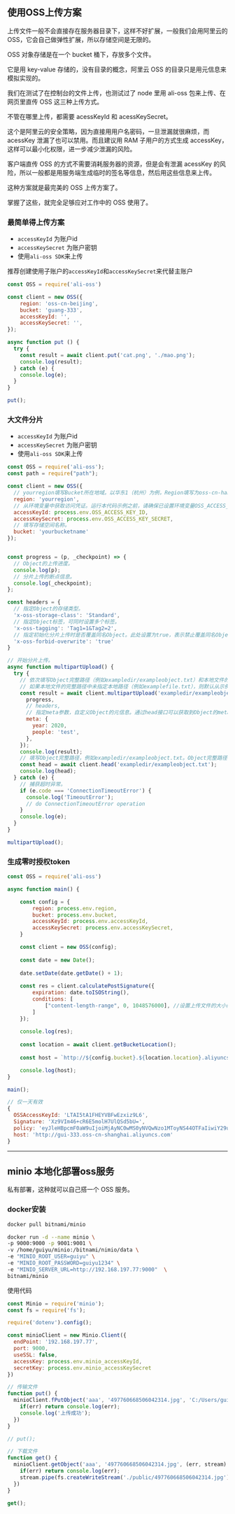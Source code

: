 ## 使用OSS上传方案

上传文件一般不会直接存在服务器目录下，这样不好扩展，一般我们会用阿里云的 OSS，它会自己做弹性扩展，所以存储空间是无限的。

OSS 对象存储是在一个 bucket 桶下，存放多个文件。

它是用 key-value 存储的，没有目录的概念，阿里云 OSS 的目录只是用元信息来模拟实现的。

我们在测试了在控制台的文件上传，也测试过了 node 里用 ali-oss 包来上传、在网页里直传 OSS 这三种上传方式。

不管在哪里上传，都需要 acessKeyId 和 acessKeySecret。

这个是阿里云的安全策略，因为直接用用户名密码，一旦泄漏就很麻烦，而 acessKey 泄漏了也可以禁用。而且建议用 RAM 子用户的方式生成 accessKey，这样可以最小化权限，进一步减少泄漏的风险。

客户端直传 OSS 的方式不需要消耗服务器的资源，但是会有泄漏 acessKey 的风险，所以一般都是用服务端生成临时的签名等信息，然后用这些信息来上传。

这种方案就是最完美的 OSS 上传方案了。

掌握了这些，就完全足够应对工作中的 OSS 使用了。

### 最简单得上传方案

- `accessKeyId` 为账户id
- `accessKeySecret` 为账户密钥
- 使用`ali-oss SDK`来上传

推荐创建使用子账户的`accessKeyId`和`accessKeySecret`来代替主账户

```js
const OSS = require('ali-oss')

const client = new OSS({
    region: 'oss-cn-beijing',
    bucket: 'guang-333',
    accessKeyId: '',
    accessKeySecret: '',
});

async function put () {
  try {
    const result = await client.put('cat.png', './mao.png');
    console.log(result);
  } catch (e) {
    console.log(e);
  }
}

put();
```

### 大文件分片

- `accessKeyId` 为账户id
- `accessKeySecret` 为账户密钥
- 使用`ali-oss SDK`来上传

```js
const OSS = require('ali-oss');
const path = require("path");

const client = new OSS({
  // yourregion填写Bucket所在地域。以华东1（杭州）为例，Region填写为oss-cn-hangzhou。
  region: 'yourregion',
  // 从环境变量中获取访问凭证。运行本代码示例之前，请确保已设置环境变量OSS_ACCESS_KEY_ID和OSS_ACCESS_KEY_SECRET。
  accessKeyId: process.env.OSS_ACCESS_KEY_ID,
  accessKeySecret: process.env.OSS_ACCESS_KEY_SECRET,
  // 填写存储空间名称。
  bucket: 'yourbucketname'
});


const progress = (p, _checkpoint) => {
  // Object的上传进度。
  console.log(p); 
  // 分片上传的断点信息。
  console.log(_checkpoint); 
};

const headers = {  
  // 指定Object的存储类型。
  'x-oss-storage-class': 'Standard', 
  // 指定Object标签，可同时设置多个标签。
  'x-oss-tagging': 'Tag1=1&Tag2=2', 
  // 指定初始化分片上传时是否覆盖同名Object。此处设置为true，表示禁止覆盖同名Object。
  'x-oss-forbid-overwrite': 'true'
}

// 开始分片上传。
async function multipartUpload() {
  try {
    // 依次填写Object完整路径（例如exampledir/exampleobject.txt）和本地文件的完整路径（例如D:\\localpath\\examplefile.txt）。Object完整路径中不能包含Bucket名称。
    // 如果本地文件的完整路径中未指定本地路径（例如examplefile.txt），则默认从示例程序所属项目对应本地路径中上传文件。
    const result = await client.multipartUpload('exampledir/exampleobject.txt', path.normalize('D:\\localpath\\examplefile.txt'), {
      progress,
      // headers,
      // 指定meta参数，自定义Object的元信息。通过head接口可以获取到Object的meta数据。
      meta: {
        year: 2020,
        people: 'test',
      },
    });
    console.log(result);
    // 填写Object完整路径，例如exampledir/exampleobject.txt。Object完整路径中不能包含Bucket名称。
    const head = await client.head('exampledir/exampleobject.txt');
    console.log(head);
  } catch (e) {
    // 捕获超时异常。
    if (e.code === 'ConnectionTimeoutError') {
      console.log('TimeoutError');
      // do ConnectionTimeoutError operation
    }
    console.log(e);
  }
}

multipartUpload();
```

### 生成零时授权token

```js
const OSS = require('ali-oss')

async function main() {

    const config = {
        region: process.env.region,
        bucket: process.env.bucket,
        accessKeyId: process.env.accessKeyId,
        accessKeySecret: process.env.accessKeySecret,
    }

    const client = new OSS(config);
    
    const date = new Date();
    
    date.setDate(date.getDate() + 1);
    
    const res = client.calculatePostSignature({
        expiration: date.toISOString(),
        conditions: [
            ["content-length-range", 0, 1048576000], //设置上传文件的大小限制。      
        ]
    });
    
    console.log(res);
    
    const location = await client.getBucketLocation();
    
    const host = `http://${config.bucket}.${location.location}.aliyuncs.com`;

    console.log(host);
}

main();

```


```js
// 仅一天有效
{
  OSSAccessKeyId: 'LTAI5tA1FHEYVBFwEzxiz9L6',
  Signature: 'Xz9VIm46+cR6E5molH7UlQSd5bU=',
  policy: 'eyJleHBpcmF0aW9uIjoiMjAyNC0wMS0yNVQwNzo1MToyNS44OTFaIiwiY29uZGl0aW9ucyI6W1siY29udGVudC1sZW5ndGgtcmFuZ2UiLDAsMTA0ODU3NjAwMF1dfQ==',
  host: 'http://gui-333.oss-cn-shanghai.aliyuncs.com'
}
```

---

## minio 本地化部署oss服务

私有部署，这种就可以自己搭一个 OSS 服务。

### docker安装
```sh
docker pull bitnami/minio

docker run -d --name minio \
-p 9000:9000 -p 9001:9001 \
-v /home/guiyu/minio:/bitnami/nimio/data \
-e "MINIO_ROOT_USER=guiyu" \
-e "MINIO_ROOT_PASSWORD=guiyu1234" \
-e "MINIO_SERVER_URL=http://192.168.197.77:9000"  \
bitnami/minio
```

使用代码
```js
const Minio = require('minio');
const fs = require('fs');

require('dotenv').config();

const minioClient = new Minio.Client({
  endPoint: '192.168.197.77',
  port: 9000,
  useSSL: false,
  accessKey: process.env.minio_accessKeyId,
  secretKey: process.env.minio_accessKeySecret
})

// 传输文件
function put() {
  minioClient.fPutObject('aaa', '497760668506042314.jpg', 'C:/Users/guiyu/Desktop/UI图/497760668506042314.jpg', function(err) {
    if(err) return console.log(err);
    console.log('上传成功');
  })
}

// put();

// 下载文件
function get() {
  minioClient.getObject('aaa', '497760668506042314.jpg', (err, stream) => {
    if(err) return console.log(err);
    stream.pipe(fs.createWriteStream('./public/497760668506042314.jpg'))
  })
}

get();
```


